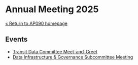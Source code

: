 # Annual Meeting 2025

[« Return to AP090 homepage](/)

## Events

- [Transit Data Committee Meet-and-Greet](./meet-and-greet)
- [Data Infrastructure & Governance Subcommittee Meeting](./data-infra-gov-subcommittee)
